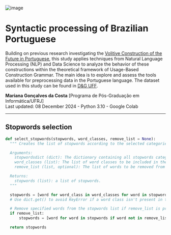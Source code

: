 ![image](https://github.com/user-attachments/assets/b6cc9fbe-ac53-44e2-a0ca-4831eca1bc4e)

# Syntactic processing of Brazilian Portuguese

Building on previous research investigating the [Volitive Construction of the Future in Portuguese](https://revistas.ufrj.br/index.php/diadorim/article/view/46378), this study applies techniques from Natural Language Processing (NLP) and Data Science to analyze the behavior of these constructions within the theoretical framework of Usage-Based Construction Grammar. The main idea is to explore and assess the tools available for preprocessing data in the Portuguese language. The dataset used in this study can be found in [D&G UFF](https://deg.uff.br/corpus-dg/).

**Mariana Gonçalves da Costa** [Programa de Pós-Graduação em Informática/UFRJ]\
Last updated: 08 December 2024 - Python 3.10 - Google Colab

-----

## Stopwords selection

``` Python
def select_stopwords(stopwords, word_classes, remove_list = None):
  """ Creates the list of stopwords according to the selected categories.

  Arguments:
    stopwordsdict (dict): The dictionary containing all stopwords categorized by word classes.
    word_classes (list): The list of word classes to be included in the stopwords.
    remove_list (list, optional): The list of words to be removed from the stopwords. Defaults to None.

  Returns:
    stopwords (list): a list of stopwords.
  """

  stopwords = [word for word_class in word_classes for word in stopwordsdict.get(word_class, [])]
  # Use dict.get() to avoid KeyError if a word class isn't present in the dictionary.

  # Remove specified words from the stopwords list if remove_list is provided
  if remove_list:
      stopwords = [word for word in stopwords if word not in remove_list]

  return stopwords
```
